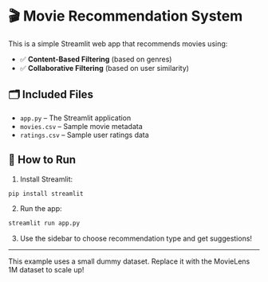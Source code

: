 # 🎬 Movie Recommendation System

This is a simple Streamlit web app that recommends movies using:

- ✅ **Content-Based Filtering** (based on genres)
- ✅ **Collaborative Filtering** (based on user similarity)

## 🗂 Included Files

- `app.py` – The Streamlit application
- `movies.csv` – Sample movie metadata
- `ratings.csv` – Sample user ratings data

## 🚀 How to Run

1. Install Streamlit:
```bash
pip install streamlit
```

2. Run the app:
```bash
streamlit run app.py
```

3. Use the sidebar to choose recommendation type and get suggestions!

---
This example uses a small dummy dataset. Replace it with the MovieLens 1M dataset to scale up!
